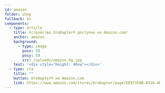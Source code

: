 ```yaml
---
id: amazon
folder: shop
fallback: en
components:
  - type: article
    title: Устройство UroDapter® доступно на Amazon.com!
    anchor: amazon
    background:
      - type: image
        posx: 50
        posy: 50
        src: /uploads/amazon_bg.jpg
    text: '<div style="height: 40vw"></div>'
  - type: cta
    title: ""
    button: UroDapter® на Amazon.com
    link: https://www.amazon.com/stores/UroDapter/page/EE971FBB-A516-4E98-A2CD-2B62117F088A
---
```

